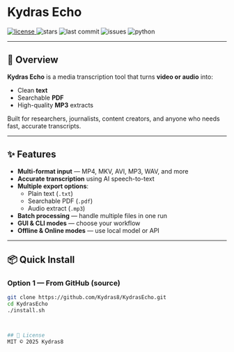 # Kydras Echo

<p align="left">
  <a href="https://github.com/Kydras8/KydrasEcho/blob/main/LICENSE">
    <img src="https://img.shields.io/github/license/Kydras8/KydrasEcho.svg" alt="license">
  </a>
  <img src="https://img.shields.io/github/stars/Kydras8/KydrasEcho.svg?style=social" alt="stars">
  <img src="https://img.shields.io/github/last-commit/Kydras8/KydrasEcho.svg" alt="last commit">
  <img src="https://img.shields.io/github/issues/Kydras8/KydrasEcho.svg" alt="issues">
  <img src="https://img.shields.io/badge/python-3.9%2B-blue" alt="python">
</p>

---

## 🎯 Overview
**Kydras Echo** is a media transcription tool that turns **video or audio** into:
- Clean **text**
- Searchable **PDF**
- High-quality **MP3** extracts

Built for researchers, journalists, content creators, and anyone who needs fast, accurate transcripts.

---

## ✨ Features
- **Multi-format input** — MP4, MKV, AVI, MP3, WAV, and more
- **Accurate transcription** using AI speech-to-text
- **Multiple export options**:
  - Plain text (`.txt`)
  - Searchable PDF (`.pdf`)
  - Audio extract (`.mp3`)
- **Batch processing** — handle multiple files in one run
- **GUI & CLI modes** — choose your workflow
- **Offline & Online modes** — use local model or API

---

## 📦 Quick Install

### Option 1 — From GitHub (source)
```bash
git clone https://github.com/Kydras8/KydrasEcho.git
cd KydrasEcho
./install.sh



## 📝 License
MIT © 2025 Kydras8
